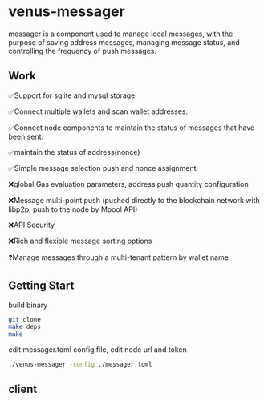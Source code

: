 # venus-messager

messager is a component used to manage local messages, with the purpose of saving address messages, managing message status, and controlling the frequency of push messages.

## Work

✅Support for sqlite and mysql storage

✅Connect multiple wallets and scan wallet addresses.

✅Connect node components to maintain the status of messages that have been sent.

✅maintain the status of address(nonce)

✅Simple message selection push and nonce assignment

❌global Gas evaluation parameters, address push quantity configuration

❌Message multi-point push (pushed directly to the blockchain network with libp2p, push to the node by Mpool API)

❌API Security

❌Rich and flexible message sorting options

❓Manage messages through a multi-tenant pattern by wallet name


## Getting Start

build binary
```sh
git clone 
make deps
make
```

edit messager.toml config file, edit node url and token

```sh
./venus-messager -config ./messager.toml
```

## client


